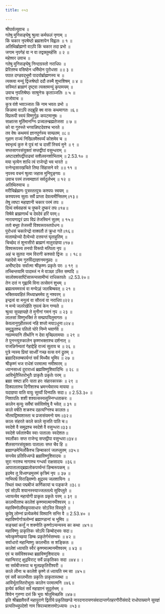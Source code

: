 ```yaml
---
title: ०५३

---
```

श्रीपार्वत्युवाच ॥  
गतेषु मुनिसङ्घेषु श्रुत्वा कर्मफलं नृणाम् ॥  
किं चकार नृपश्रेष्ठो ब्रह्मशापेन विह्वलः ॥ १ ॥  
अतिथिर्ब्राह्मणो वाऽपि किं चकार तदा प्रभो ॥  
जगाम नृपगेहं वा न वा तद्वक्तुमर्हसि ॥ २ ॥  
महेश्वर उवाच ॥  
गतेषु मुनिसङ्घेषु निन्दाग्रस्तो नराधिपः ॥  
प्रेरितश्च वसिष्ठेन धर्मिष्ठेन पुरोधसा ॥॥ ३ ॥  
पपात दण्डवद्भूमौ पादयोर्ब्राह्मणस्य च ॥  
त्यक्त्वा मन्युं द्विजश्रेष्ठो ददौ तस्मै शुभाशिषम् ॥ ४ ॥  
सस्मितं ब्राह्मणं दृष्ट्वा त्यक्तमन्युं कृपामयम् ॥  
उवाच नृपतिश्रेष्ठः साश्रुनेत्रः कृताञ्जलिः ॥ ५ ॥  
राजोवाच ॥  
कुत्र वंशे भवाञ्जातः किं नाम भवतः प्रभो ॥  
किन्नामा वाऽपि तद्ब्रूहि क्व वासः कथमागतः ॥६॥  
विप्ररूपी स्वयं विष्णुर्गूढः कपटमानुषः ॥  
साक्षात्स मूर्तिमानग्निः प्रज्वलन्ब्रह्मतेजसा ॥ ७ ॥  
को वा गुरुस्ते भगवन्निष्टदेवश्च भारते ॥  
तव वेषः कथमयं ज्ञानपूर्णस्य साम्प्रतम् ॥८॥  
गृहाण राज्यं निखिलमैश्वर्य्यं कोशमेव च ॥  
स्वभृत्यं कुरु मे पुत्रं मां च दासीं स्त्रियं मुने ॥ ९ ॥  
सप्तसागरसंयुक्तां सप्तद्वीपां वसुन्धराम् ॥  
अष्टादशोपद्वीपाढ्यां सशैलवनशोभिताम् ॥ 2.53.१० ॥  
मया भृत्येन शाधि त्वं राजेन्द्रो भव भारते ॥  
रत्नेन्द्रसारखचिते तिष्ठ सिंहासने वरे ॥॥ ११ ॥  
नृपस्य वचनं श्रुत्वा जहास मुनिपुङ्गवः ॥  
उवाच परमं तत्त्वमज्ञातं सर्वदुर्लभम् ॥ १२ ॥  
अतिथिरुवाच ॥  
मरीचिर्ब्रह्मणः पुत्रस्तत्पुत्रः कश्यपः स्वयम् ॥  
कश्यपस्य सुताः सर्वे प्राप्ता देवत्वमीप्सितम्॥१३॥  
तेषु त्वष्टा महाज्ञानी चकार परमं तपः ॥  
दिव्यं वर्षसहस्रं च पुष्करे दुष्करं तपः॥१४॥  
सिषेवे ब्राह्मणार्थं च देवदेवं हरिं परम्॥  
नारायणाद्वरं प्राप विप्रं तेजस्विनं सुतम् ॥ १५॥  
ततो बभूव तेजस्वी विश्वरूपस्तपोधनः॥  
पुरोधसं चकारेन्द्रो वाक्पतौ तं क्रुधा गते॥१६॥  
मातामहेभ्यो दैत्येभ्यो दत्तवन्तं घृताहुतिम् ॥  
चिच्छेद तं शुनासीरो ब्राह्मणं मातुराज्ञया॥१७॥  
विश्वरूपस्य तनयो विरूपो मत्पिता नृप ॥  
अहं च सुतपा नाम विरागी कश्यपो द्विजः ॥ । १८॥  
महादेवो मम गुरुर्विद्याज्ञानमनुप्रदः ॥  
अभीष्टदेवः सर्वात्मा श्रीकृष्णः प्रकृतेः परः ॥ १९ ॥  
तच्चिन्तयामि पादाब्जं न मे वाञ्छा ऽस्ति सम्पदि ॥  
सालोक्यसार्ष्टिसारूप्यसामीप्यं राधिकापतेः ॥2.53.२०॥  
तेन दत्तं न गृह्णामि विना तत्सेवनं शुभम् ॥  
ब्रह्मत्वममरत्वं वा मन्येऽहं जलबिम्बवत् ॥ २१ ॥  
भक्तिव्यवहितं मिथ्याभ्रममेव तु नश्वरम् ॥  
इन्द्रत्वं वा मनुत्वं वा सौरत्वं वा नराधिप॥२२॥  
न मन्ये जलरेखेति नृपत्वं केन गण्यते ॥  
श्रुत्वा सुयज्ञयज्ञे ते मुनीनां गमनं नृप ॥ २३ ॥  
लालसां विष्णुभक्तिं ते सम्प्रापयितुमागतः ॥  
केवलानुगृहीतस्त्वं नहि शप्तो मयाऽधुना॥२४॥  
समुद्धृतश्च पतितो घोरे निम्ने भवार्णवे ॥  
नह्यम्मयानि तीर्थानि न देवा मृच्छिलामयाः ॥ २९ ॥  
ते पुनन्त्युरुकालेन कृष्णभक्ताश्च दर्शनात् ॥  
राजन्निर्गम्यतां गेहाद्देहि राज्यं सुताय च ॥ २६ ॥  
पुत्रे न्यस्य प्रियां साध्वीं गच्छ वत्स वनं द्रुतम् ॥  
ब्रह्मादिस्तम्बपर्यन्तं सर्वं मिथ्यैव भूमिप ॥ २७ ॥  
श्रीकृष्णं भज राधेशं परमात्मा नमीश्वरम् ॥  
ध्यानसाध्यं दुराराध्यं ब्रह्मविष्णुशिवादिभिः ॥ २८ ॥  
आविर्भूतैस्तिरोभूतैः प्राकृतैः प्रकृतेः परम् ॥  
ब्रह्मा स्रष्टा हरिः पाता हरः संहारकारकः ॥ २९ ॥  
दिक्पालाश्च दिगीशाश्च भ्रमन्त्येवास्य मायया ॥  
यदाज्ञया वाति वायुः सूर्य्यो दिनपतिः सदा॥ ॥ 2.53.३० ॥  
निशापतिः शशी शश्वत्सस्यसुस्निग्धताकरः ॥  
कालेन मृत्युः सर्वेषां सर्वविश्वेषु वै भवेत् ॥ ३१ ॥  
काले वर्षति शक्रश्च दहत्यग्निश्च कालतः॥  
भीतवद्विश्वशास्ता च प्रजासंयमनो यमः॥३२॥  
कालः संहरते काले काले सृजति पाति च॥  
स्वदेशे वै समुद्रश्च स्वदेशे वै वसुन्धरा॥३३॥  
स्वदेशे पर्वताश्चैव स्वाः पातालाः स्वदेशतः॥  
स्वर्लोकाः सप्त राजेन्द्र सप्तद्वीपा वसुन्धरा॥३४॥  
शैलसागरसंयुक्ताः पातालाः सप्त चैव हि ॥  
ब्रह्माण्डमेभिर्लोकैश्च डिम्बाकारं जलप्लुतम् ॥३५॥  
सन्त्येव प्रतिविध्यण्डे ब्रह्मविष्णुशिवादयः ॥  
सुरा नराश्च नागाश्च गन्धर्वा राक्षसादयः ॥३६॥  
आपातालाद्ब्रह्मलोकपर्य्यन्तं डिम्बरूपकम् ॥  
इदमेव तु विध्यण्डमुत्तमं कृत्रिमं नृप ॥ ३७ ॥  
नाभिपद्मे विराड्विष्णोः क्षुद्रस्य जलशायिनः ॥  
स्थितं यथा पद्मबीजं कर्णिकायां च पङ्कजे ॥३८॥  
एवं सोऽपि शयानस्स्याज्जलतल्पे सुविप्लुते ॥  
ध्यायत्येव महायोगी प्राकृतः प्रकृतेः परम् ॥ ३९ ॥  
कालभीतश्च कालेशं कृष्णमात्मानमीश्वरम् ॥ ।  
महाविष्णोर्लोमकूपसाधारः सोऽस्ति विस्तृते ॥  
कूपेषु लोम्नां प्रत्येकमेवं विश्वानि सन्ति वै ॥ 2.53.४० ॥  
महाविष्णोर्गात्रलोम्नां ब्रह्माण्डानां च भूमिप ॥  
सङ्ख्यां कर्त्तुं न शक्नोति कृष्णोऽप्यन्यस्य का कथा ॥४१॥  
महाविष्णुः प्राकृतिकः सोऽपि डिम्बोद्भवः सदा॥  
भवेत्कृष्णेच्छया डिम्बः प्रकृतेर्गर्भसम्भवः ॥ ४२ ॥  
सर्वाधारो महान्विष्णुः कालभीतः स शङ्कितः ॥  
कालेशं ध्यायति स्वैरं कृष्णमात्मानमीश्वरम् ॥ ४३ ॥  
एवं च सर्वविश्वस्था ब्रह्मविष्णुशिवादयः ॥  
महान्विराट् क्षुद्रविराट् सर्वे प्राकृतिकाः सदा ॥४४॥ ।  
सा सर्वबीजरूपा च मूलप्रकृतिरीश्वरी ॥  
काले लीना च कालेशे कृष्णे तं ध्यायति स्म सा ॥४५॥  
एवं सर्वे कालभीताः प्रकृतिः प्राकृतास्तथा ॥  
आविर्भूतास्तिरोभूताः कालेन परमात्मनि ॥४६॥  
इत्येवं कथितं सर्वं महाज्ञानं सुदुर्लभम् ॥  
शिवेन गुरुणा दत्तं किं भूयः श्रोतुमिच्छसि ॥४७॥  
इति श्रीब्रह्मवैवर्त्ते महापुराणे द्वितीये प्रकृतिखण्डे नारदनारायणसंवादान्तर्गतहरगौरीसंवादे राधोपाख्याने सुयज्ञं प्रत्यतिथ्युपदेशो नाम त्रिपञ्चाशत्तमोऽध्यायः ॥५३॥